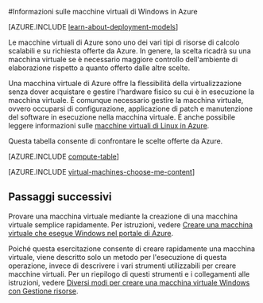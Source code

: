 <properties
	pageTitle="Informazioni sulle macchine virtuali di Windows | Microsoft Azure"
	description="Informazioni sulle nozioni di base delle macchine virtuali di Windows in Azure usando entrambi i modelli di distribuzione."
	services="virtual-machines-windows"
	documentationCenter=""
	authors="cynthn"
	manager="timlt"
	editor="tysonn"
	tags="azure-resource-manager,azure-service-management"/>

<tags
	ms.service="virtual-machines-windows"
	ms.workload="infrastructure-services"
	ms.tgt_pltfrm="vm-windows"
	ms.devlang="na"
	ms.topic="get-started-article"
	ms.date="09/27/2016"
	ms.author="cynthn"/>

#Informazioni sulle macchine virtuali di Windows in Azure

[AZURE.INCLUDE [learn-about-deployment-models](../../includes/learn-about-deployment-models-both-include.md)]


Le macchine virtuali di Azure sono uno dei vari tipi di risorse di calcolo scalabili e su richiesta offerte da Azure. In genere, la scelta ricadrà su una macchina virtuale se è necessario maggiore controllo dell'ambiente di elaborazione rispetto a quanto offerto dalle altre scelte.

Una macchina virtuale di Azure offre la flessibilità della virtualizzazione senza dover acquistare e gestire l'hardware fisico su cui è in esecuzione la macchina virtuale. È comunque necessario gestire la macchina virtuale, ovvero occuparsi di configurazione, applicazione di patch e manutenzione del software in esecuzione nella macchina virtuale. È anche possibile leggere informazioni sulle [macchine virtuali di Linux in Azure](virtual-machines-linux-about.md).

Questa tabella consente di confrontare le scelte offerte da Azure.

[AZURE.INCLUDE [compute-table](../../includes/compute-options-table.md)]

[AZURE.INCLUDE [virtual-machines-choose-me-content](../../includes/virtual-machines-choose-me-content.md)]


## Passaggi successivi

Provare una macchina virtuale mediante la creazione di una macchina virtuale semplice rapidamente. Per istruzioni, vedere [Creare una macchina virtuale che esegue Windows nel portale di Azure](virtual-machines-windows-hero-tutorial.md).

Poiché questa esercitazione consente di creare rapidamente una macchina virtuale, viene descritto solo un metodo per l'esecuzione di questa operazione, invece di descrivere i vari strumenti utilizzabili per creare macchine virtuali. Per un riepilogo di questi strumenti e i collegamenti alle istruzioni, vedere [Diversi modi per creare una macchina virtuale Windows con Gestione risorse](virtual-machines-windows-creation-choices.md).

<!--links-->
[Servizio app]: app-service-choose-me.md
[Servizi cloud]: cloud-services-choose-me.md
[Macchine virtuali]: #tellmevm
<!---HONumber=AcomDC_0928_2016-->